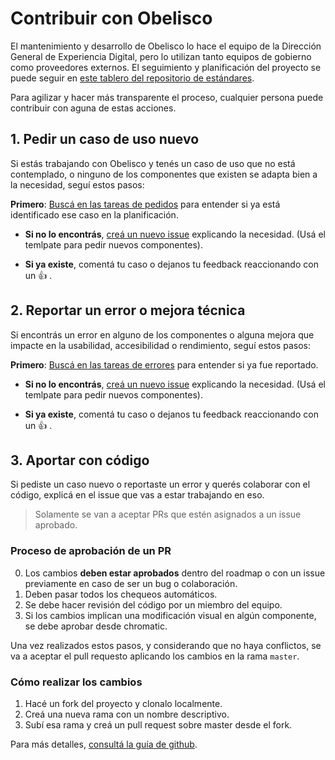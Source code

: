 # Contribuir con Obelisco

El mantenimiento y desarrollo de Obelisco lo hace el equipo de la Dirección General de Experiencia Digital, pero lo utilizan tanto equipos de gobierno como proveedores externos.
El seguimiento y planificación del proyecto se puede seguir en [este tablero del repositorio de estándares](https://github.com/gcba/estandares/projects/3).

Para agilizar y hacer más transparente el proceso, cualquier persona puede contribuir con aguna de estas acciones.

## 1. Pedir un caso de uso nuevo

Si estás trabajando con Obelisco y tenés un caso de uso que no está contemplado, o ninguno de los componentes que existen se adapta bien a la necesidad, seguí estos pasos:

**Primero**: [Buscá en las tareas de pedidos](https://github.com/gcba/estandares/issues?q=is%3Aopen+is%3Aissue+label%3Acomponente3) para entender si ya está identificado ese caso en la planificación.

- **Si no lo encontrás**, [creá un nuevo issue](https://github.com/gcba/estandares/issues) explicando la necesidad. (Usá el temlpate para pedir nuevos componentes).

- **Si ya existe**, comentá tu caso o dejanos tu feedback reaccionando con un :thumbsup: .

## 2. Reportar un error o mejora técnica

Si encontrás un error en alguno de los componentes o alguna mejora que impacte en la usabilidad, accesibilidad o rendimiento, seguí estos pasos:

**Primero**: [Buscá en las tareas de errores](https://github.com/gcba/estandares/issues?q=is%3Aopen+is%3Aissue+label%3Acomponente+label%3Aerror3) para entender si ya fue reportado.

- **Si no lo encontrás**, [creá un nuevo issue](https://github.com/gcba/estandares/issues) explicando la necesidad. (Usá el temlpate para pedir nuevos componentes).

- **Si ya existe**, comentá tu caso o dejanos tu feedback reaccionando con un :thumbsup: .


## 3. Aportar con código

Si pediste un caso nuevo o reportaste un error y querés colaborar con el código, explicá en el issue que vas a estar trabajando en eso.

> Solamente se van a aceptar PRs que estén asignados a un issue aprobado.


### Proceso de aprobación de un PR

0. Los cambios **deben estar aprobados** dentro del roadmap o con un issue previamente en caso de ser un bug o colaboración.
1. Deben pasar todos los chequeos automáticos.
2. Se debe hacer revisión del código por un miembro del equipo.
3. Si los cambios implican una modificación visual en algún componente, se debe aprobar desde chromatic.

Una vez realizados estos pasos, y considerando que no haya conflictos, se va a aceptar el pull requesto aplicando los cambios en la rama `master`.


### Cómo realizar los cambios

1. Hacé un fork del proyecto y clonalo localmente.
2. Creá una nueva rama con un nombre descriptivo.
3. Subí esa rama y creá un pull request sobre master desde el fork.

Para más detalles, [consultá la guía de github](https://help.github.com/es/github/collaborating-with-issues-and-pull-requests/creating-a-pull-request-from-a-fork).